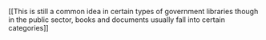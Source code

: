[[This is still a common idea in certain types of government libraries though in the public sector, books and documents usually fall into certain categories]]
